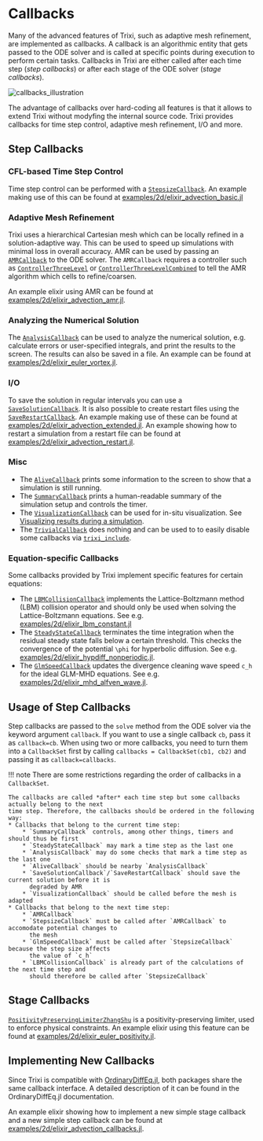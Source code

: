 # Callbacks
Many of the advanced features of Trixi, such as adaptive mesh refinement, are implemented as
callbacks. A callback is an algorithmic entity that gets passed to the ODE solver and
is called at specific points during execution to perform certain tasks. Callbacks in Trixi are
either called after each time step (*step callbacks*) or after each stage of the ODE
solver (*stage callbacks*).

![callbacks_illustration](https://user-images.githubusercontent.com/65298011/107779585-dc3ba700-6d45-11eb-8087-15afc1cd5080.png)

The advantage of callbacks over hard-coding all features is that it allows to extend Trixi without
modyfing the internal source code. Trixi provides callbacks for time step
control, adaptive mesh refinement, I/O and more.

## Step Callbacks

### CFL-based Time Step Control
Time step control can be performed with a [`StepsizeCallback`](@ref). An example making use
of this can be found at [examples/2d/elixir\_advection\_basic.jl](https://github.com/trixi-framework/Trixi.jl/blob/main/examples/2d/elixir_advection_basic.jl)

### Adaptive Mesh Refinement
Trixi uses a hierarchical Cartesian mesh which can be locally refined in a solution-adaptive way.
This can be used to speed up simulations with minimal loss in overall accuracy. AMR can be used by
passing an [`AMRCallback`](@ref) to the ODE solver. The `AMRCallback` requires a controller such as
[`ControllerThreeLevel`](@ref) or [`ControllerThreeLevelCombined`](@ref) to tell the AMR
algorithm which cells to refine/coarsen.

An example elixir using AMR can be found at [examples/2d/elixir\_advection\_amr.jl](https://github.com/trixi-framework/Trixi.jl/blob/main/examples/2d/elixir_advection_amr.jl).

### Analyzing the Numerical Solution
The [`AnalysisCallback`](@ref) can be used to analyze the numerical solution, e.g. calculate
errors or user-specified integrals, and print the results to the screen. The results can also be
saved in a file. An example can be found at [examples/2d/elixir\_euler\_vortex.jl](https://github.com/trixi-framework/Trixi.jl/blob/main/examples/2d/elixir_euler_vortex.jl).

### I/O
To save the solution in regular intervals you can use a [`SaveSolutionCallback`](@ref). It is also
possible to create restart files using the [`SaveRestartCallback`](@ref). An example making use
of these can be found at [examples/2d/elixir\_advection\_extended.jl](https://github.com/trixi-framework/Trixi.jl/blob/main/examples/2d/elixir_advection_extended.jl).
An example showing how to restart a simulation from a restart file can be found at
[examples/2d/elixir\_advection\_restart.jl](https://github.com/trixi-framework/Trixi.jl/blob/main/examples/2d/elixir_advection_restart.jl).

### Misc
* The [`AliveCallback`](@ref) prints some information to the screen to show that a simulation is
  still running.
* The [`SummaryCallback`](@ref) prints a human-readable summary of the simulation setup and controls
  the timer.
* The [`VisualizationCallback`](@ref) can be used for in-situ visualization. See
  [Visualizing results during a simulation](@ref).
* The [`TrivialCallback`](@ref) does nothing and can be used to to easily disable some callbacks
  via [`trixi_include`](@ref).

### Equation-specific Callbacks
Some callbacks provided by Trixi implement specific features for certain equations:
* The [`LBMCollisionCallback`](@ref) implements the Lattice-Boltzmann method (LBM) collision
  operator and should only be used when solving the Lattice-Boltzmann equations. See e.g.
  [examples/2d/elixir\_lbm\_constant.jl](https://github.com/trixi-framework/Trixi.jl/blob/main/examples/2d/elixir_lbm_constant.jl)
* The [`SteadyStateCallback`](@ref) terminates the time integration when the residual steady state
  falls below a certain threshold. This checks the convergence of the potential ``\phi`` for
  hyperbolic diffusion. See e.g. [examples/2d/elixir\_hypdiff\_nonperiodic.jl](https://github.com/trixi-framework/Trixi.jl/blob/main/examples/2d/elixir_hypdiff_nonperiodic.jl).
* The [`GlmSpeedCallback`](@ref) updates the divergence cleaning wave speed `c_h` for the ideal
  GLM-MHD equations. See e.g. [examples/2d/elixir\_mhd\_alfven\_wave.jl](https://github.com/trixi-framework/Trixi.jl/blob/main/examples/2d/elixir_mhd_alfven_wave.jl).

## Usage of Step Callbacks
Step callbacks are passed to the `solve` method from the ODE solver via the keyword argument
`callback`. If you want to use a single callback `cb`, pass it as `callback=cb`. When using two or
more callbacks, you need to turn them into a `CallbackSet` first by calling
`callbacks = CallbackSet(cb1, cb2)` and passing it as `callback=callbacks`.

!!! note
    There are some restrictions regarding the order of callbacks in a `CallbackSet`.

    The callbacks are called *after* each time step but some callbacks actually belong to the next
    time step. Therefore, the callbacks should be ordered in the following way:
    * Callbacks that belong to the current time step:
        * `SummaryCallback` controls, among other things, timers and should thus be first
        * `SteadyStateCallback` may mark a time step as the last one
        * `AnalysisCallback` may do some checks that mark a time step as the last one
        * `AliveCallback` should be nearby `AnalysisCallback`
        * `SaveSolutionCallback`/`SaveRestartCallback` should save the current solution before it is
          degraded by AMR
        * `VisualizationCallback` should be called before the mesh is adapted
    * Callbacks that belong to the next time step:
        * `AMRCallback`
        * `StepsizeCallback` must be called after `AMRCallback` to accomodate potential changes to
          the mesh
        * `GlmSpeedCallback` must be called after `StepsizeCallback` because the step size affects
          the value of `c_h`
        * `LBMCollisionCallback` is already part of the calculations of the next time step and
          should therefore be called after `StepsizeCallback`

## Stage Callbacks
[`PositivityPreservingLimiterZhangShu`](@ref) is a positivity-preserving limiter, used to enforce
physical constraints. An example elixir using this feature can be found at
[examples/2d/elixir\_euler\_positivity.jl](https://github.com/trixi-framework/Trixi.jl/blob/main/examples/2d/elixir_euler_positivity.jl).

## Implementing New Callbacks
Since Trixi is compatible with [OrdinaryDiffEq.jl](https://github.com/SciML/OrdinaryDiffEq.jl),
both packages share the same callback interface. A detailed description of it can be found in the
OrdinaryDiffEq.jl documentation.

An example elixir showing how to implement a new simple stage callback and a new simple step
callback can be found at [examples/2d/elixir\_advection\_callbacks.jl](https://github.com/trixi-framework/Trixi.jl/blob/main/examples/2d/elixir_advection_callbacks.jl).

